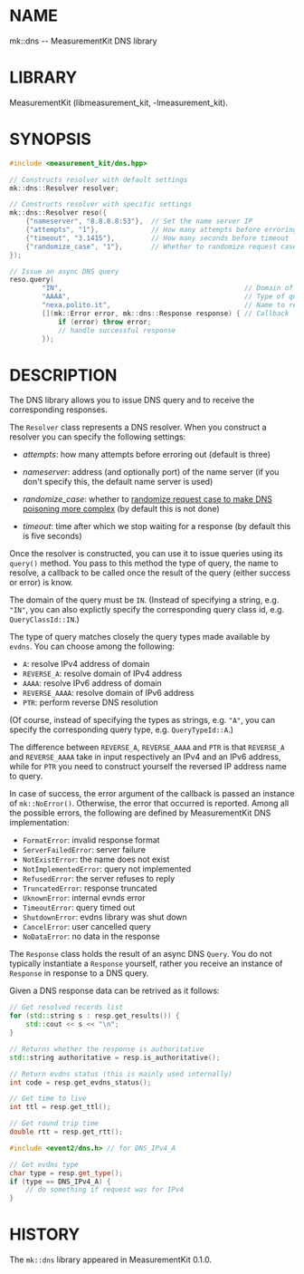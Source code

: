 # NAME
mk::dns -- MeasurementKit DNS library

# LIBRARY
MeasurementKit (libmeasurement_kit, -lmeasurement_kit).

# SYNOPSIS
```C++
#include <measurement_kit/dns.hpp>

// Constructs resolver with default settings
mk::dns::Resolver resolver;

// Constructs resolver with specific settings
mk::dns::Resolver reso({
    {"nameserver", "8.8.8.8:53"},  // Set the name server IP
    {"attempts", "1"},             // How many attempts before erroring out
    {"timeout", "3.1415"},         // How many seconds before timeout
    {"randomize_case", "1"},       // Whether to randomize request case
});

// Issue an async DNS query
reso.query(
        "IN",                                             // Domain of the query
        "AAAA",                                           // Type of query
        "nexa.polito.it",                                 // Name to resolve
        [](mk::Error error, mk::dns::Response response) { // Callback
            if (error) throw error;
            // handle successful response
        });
```

# DESCRIPTION

The DNS library allows you to issue DNS query and
to receive the corresponding responses.

The `Resolver` class represents a DNS resolver. When you construct
a resolver you can specify the following settings:

- *attempts*: how many attempts before erroring out (default is three)

- *nameserver*: address (and optionally port) of the name server (if you
  don't specify this, the default name server is used)

- *randomize_case*: whether to [randomize request case to make DNS
  poisoning more complex](https://lists.torproject.org/pipermail/tor-commits/2008-October/026025.html)
  (by default this is not done)

- *timeout*: time after which we stop waiting for a response (by
  default this is five seconds)

Once the resolver is constructed, you can use it to issue queries
using its `query()` method. You pass to this method the
type of query, the name to resolve, a callback to be called once the
result of the query (either success or error) is know.

The domain of the query must be `IN`. (Instead of specifying a string,
e.g. `"IN"`, you can also explictly specify the corresponding query class
id, e.g. `QueryClassId::IN`.)

The type of query matches closely the query types made available
by `evdns`. You can choose among the following:

- `A`: resolve IPv4 address of domain
- `REVERSE_A`: resolve domain of IPv4 address
- `AAAA`: resolve IPv6 address of domain
- `REVERSE_AAAA`: resolve domain of IPv6 address
- `PTR`: perform reverse DNS resolution

(Of course, instead of specifying the types as strings, e.g. `"A"`, you
can specify the corresponding query type, e.g. `QueryTypeId::A`.)

The difference between `REVERSE_A`, `REVERSE_AAAA` and `PTR` is that
`REVERSE_A` and `REVERSE_AAAA` take in input respectively an IPv4 and
an IPv6 address, while for `PTR` you need to construct yourself the
reversed IP address name to query.

In case of success, the error argument of the callback is passed an
instance of `mk::NoError()`. Otherwise, the error that occurred is
reported. Among all the possible errors, the following are defined by
MeasurementKit DNS implementation:


- `FormatError`: invalid response format
- `ServerFailedError`:  server failure
- `NotExistError`:  the name does not exist
- `NotImplementedError`:  query not implemented
- `RefusedError`:  the server refuses to reply
- `TruncatedError`:  response truncated
- `UknownError`:  internal evnds error
- `TimeoutError`:  query timed out
- `ShutdownError`:  evdns library was shut down
- `CancelError`:  user cancelled query
- `NoDataError`:  no data in the response


The `Response` class holds the result of an async DNS `Query`. You do not
typically instantiate a `Response` yourself, rather you receive an instance
of `Response` in response to a DNS query.

Given a DNS response data can be retrived as it follows:

```C++
// Get resolved records list
for (std::string s : resp.get_results()) {
    std::cout << s << "\n";
}

// Returns whether the response is authoritative
std::string authoritative = resp.is_authoritative();

// Return evdns status (this is mainly used internally)
int code = resp.get_evdns_status();

// Get time to live
int ttl = resp.get_ttl();

// Get round trip time
double rtt = resp.get_rtt();

#include <event2/dns.h> // for DNS_IPv4_A

// Get evdns type
char type = resp.get_type();
if (type == DNS_IPv4_A) {
    // do something if request was for IPv4
}

```

# HISTORY

The `mk::dns` library appeared in MeasurementKit 0.1.0.
